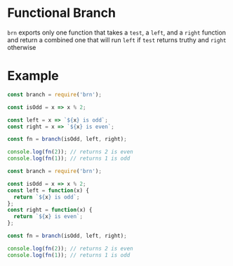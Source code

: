 # Functional Branch

`brn` exports only one function that takes a `test`, a `left`, and a `right`
function and return a combined one that will run `left` if `test` returns truthy
and `right` otherwise

# Example

```js
const branch = require('brn');

const isOdd = x => x % 2;

const left = x => `${x} is odd`;
const right = x => `${x} is even`;

const fn = branch(isOdd, left, right);

console.log(fn(2)); // returns 2 is even
console.log(fn(1)); // returns 1 is odd
```
```js
const branch = require('brn');

const isOdd = x => x % 2;
const left = function(x) {
  return `${x} is odd`;
};
const right = function(x) {
  return `${x} is even`;
};

const fn = branch(isOdd, left, right);

console.log(fn(2)); // returns 2 is even
console.log(fn(1)); // returns 1 is odd
```
